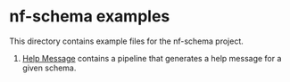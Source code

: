 # nf-schema examples

This directory contains example files for the nf-schema project.

1. [Help Message](./helpMessage/) contains a pipeline that generates a help message for a given schema.